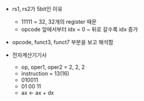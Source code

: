 - rs1, rs2가 5bit인 이유
	- 11111 = 32, 32개의 register 때문
	- opcode 앞에서부터 idx = 0 ~ 뒤로 갈수록 idx 증가
- opcode, funct3, funct7 부분을 보고 해석함

- 전자계산기기사
	- op, oper1, oper2 = 2, 2, 2
	- instruction = 13(16)
	- 010011
	- 01 00 11
	-  ax <- ax + dx